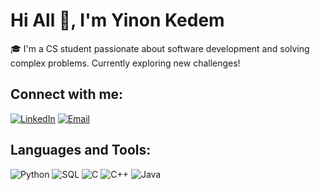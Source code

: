 # Hi All 👋, I'm Yinon Kedem

🎓 I'm a CS student passionate about software development and solving complex problems. Currently exploring new challenges!

## Connect with me:
[![LinkedIn](https://img.shields.io/badge/LinkedIn-0077B5?style=for-the-badge&logo=linkedin&logoColor=white)](https://www.linkedin.com/in/yinon-kedem)
[![Email](https://img.shields.io/badge/Email-D14836?style=for-the-badge&logo=gmail&logoColor=white)](mailto:yinonked@gmail.com)

## Languages and Tools:
![Python](https://img.shields.io/badge/-Python-3776AB?style=flat-square&logo=Python&logoColor=white)
![SQL](https://img.shields.io/badge/-SQL-4479A1?style=flat-square&logo=MySQL&logoColor=white)
![C](https://img.shields.io/badge/-C-A8B9CC?style=flat-square&logo=C&logoColor=white)
![C++](https://img.shields.io/badge/-C++-00599C?style=flat-square&logo=cplusplus&logoColor=white)
![Java](https://img.shields.io/badge/-Java-007396?style=flat-square&logo=Java&logoColor=white)
